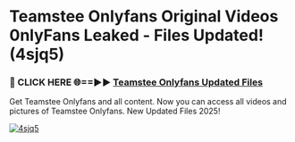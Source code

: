 # Teamstee Onlyfans Original Videos 0nlyFans Leaked - Files Updated! (4sjq5)

<h3>🔴 CLICK HERE 🌐==►► <a href="https://tinyurl.com/ehrbuxhb" rel="nofollow">Teamstee Onlyfans Updated Files</a></h3>

Get Teamstee Onlyfans and all content. Now you can access all videos and pictures of Teamstee Onlyfans. New Updated Files 2025!

[![4sjq5](https://i.imgur.com/lVYEuWS.gif)](https://tinyurl.com/ehrbuxhb)
